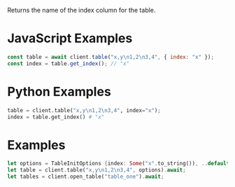 Returns the name of the index column for the table.

<div class="javascript">

# JavaScript Examples

```javascript
const table = await client.table("x,y\n1,2\n3,4", { index: "x" });
const index = table.get_index(); // "x"
```

</div>
<div class="python">

# Python Examples

```python
table = client.table("x,y\n1,2\n3,4", index="x");
index = table.get_index() # "x"
```

</div>
<div class="rust">

# Examples

```rust
let options = TableInitOptions {index: Some("x".to_string()), ..default() };
let table = client.table("x,y\n1,2\n3,4", options).await;
let tables = client.open_table("table_one").await;
```

</div>
